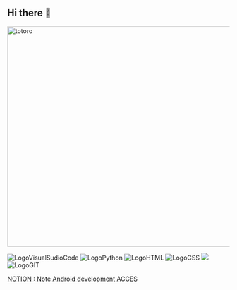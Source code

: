 ## Hi there 👋
<img src="https://i.pinimg.com/originals/52/31/0c/52310cd89ed5d8cb41eead3eb9777f79.gif" alt="totoro" width = 1000 height = 500>

<img src="https://img.shields.io/badge/Visual_Studio_Code-0078D4?style=for-the-badge&logo=visual%20studio%20code&logoColor=white" alt="LogoVisualSudioCode"> <img src="https://img.shields.io/badge/Python-3776AB?style=for-the-badge&logo=python&logoColor=white" alt="LogoPython"> <img src="https://img.shields.io/badge/HTML5-E34F26?style=for-the-badge&logo=html5&logoColor=white" alt="LogoHTML"> <img src="https://img.shields.io/badge/CSS3-1572B6?style=for-the-badge&logo=css3&logoColor=white" alt="LogoCSS"> <img src="https://img.shields.io/badge/Kotlin-B125EA?style=for-the-badge&logo=kotlin&logoColor=white"> <img src="https://img.shields.io/badge/GIT-E44C30?style=for-the-badge&logo=git&logoColor=white" alt="LogoGIT">

<a href="https://www.notion.so/Note-Android-development-1ae316591ae980bc9640f6d99c92decd?pvs=4">NOTION : Note Android development ACCES</a>
<!--
**SebastienXia/sebastienxia** is a ✨ _special_ ✨ repository because its `README.md` (this file) appears on your GitHub profile.

Here are some ideas to get you started:

- 🔭 I’m currently working on ...
- 🌱 I’m currently learning ...
- 👯 I’m looking to collaborate on ...
- 🤔 I’m looking for help with ...
- 💬 Ask me about ...
- 📫 How to reach me: ...
- 😄 Pronouns: ...
- ⚡ Fun fact: ...
-->
